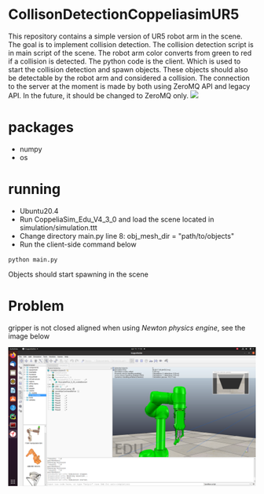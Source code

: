 # CollisonDetectionCoppeliasimUR5
This repository contains a simple version of UR5 robot arm in the scene. The goal is to implement collision detection. The collision detection script is in main script of the scene.
The robot arm color converts from green to red if a collision is detected. 
The python code is the client. Which is used to start the collision detection and spawn objects. These objects should also be detectable by the robot arm and considered a collision.
The connection to the server at the moment is made by both using ZeroMQ API and legacy API. In the future, it should be changed to ZeroMQ only.
![](demo.gif)

# packages
- numpy
- os 

# running 
- Ubuntu20.4
- Run CoppeliaSim_Edu_V4_3_0 and load the scene located in simulation/simulation.ttt
- Change directory main.py line 8: obj_mesh_dir = "path/to/objects"
- Run the client-side command below

```
python main.py
```

Objects should start spawning in the scene

# Problem 

gripper is not closed aligned when using <em>Newton physics engine</em>, see the image below 

![](gripper.png)

